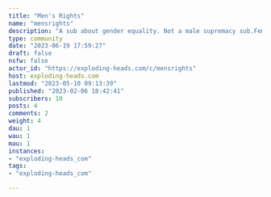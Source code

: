 ```yaml
---
title: "Men's Rights" 
name: "mensrights"
description: "A sub about gender equality. Not a male supremacy sub.Feminists ≠ All womenNot all branches of feminism hate men either"
type: community
date: "2023-06-19 17:59:27"
draft: false
nsfw: false
actor_id: "https://exploding-heads.com/c/mensrights"
host: exploding-heads.com
lastmod: "2023-05-10 09:13:39"
published: "2023-02-06 18:42:41"
subscribers: 10
posts: 4
comments: 2
weight: 4
dau: 1
wau: 1
mau: 1
instances:
- "exploding-heads_com"
tags: 
- "exploding-heads_com"

---
```

